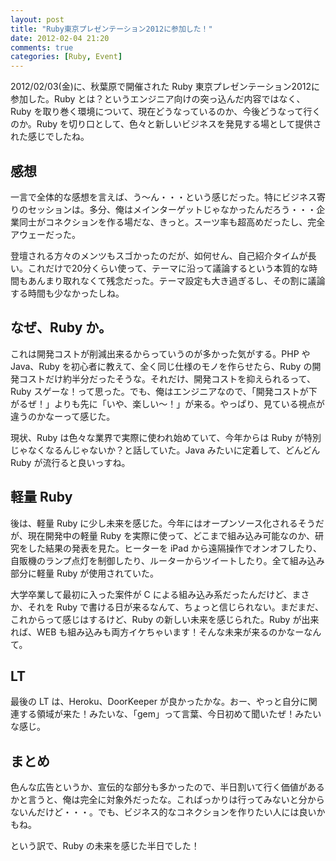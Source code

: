 ```yaml
---
layout: post
title: "Ruby東京プレゼンテーション2012に参加した！"
date: 2012-02-04 21:20
comments: true
categories: [Ruby, Event]
---
```


2012/02/03(金)に、秋葉原で開催された Ruby 東京プレゼンテーション2012に参加した。Ruby とは？というエンジニア向けの突っ込んだ内容ではなく、Ruby を取り巻く環境について、現在どうなっているのか、今後どうなって行くのか。Ruby を切り口として、色々と新しいビジネスを発見する場として提供された感じでしたね。

## 感想

一言で全体的な感想を言えば、う～ん・・・という感じだった。特にビジネス寄りのセッションは。多分、俺はメインターゲットじゃなかったんだろう・・・企業同士がコネクションを作る場だな、きっと。スーツ率も超高めだったし、完全アウェーだった。

登壇される方々のメンツもスゴかったのだが、如何せん、自己紹介タイムが長い。これだけで20分くらい使って、テーマに沿って議論するという本質的な時間もあんまり取れなくて残念だった。テーマ設定も大き過ぎるし、その割に議論する時間も少なかったしね。

<!-- more -->

## なぜ、Ruby か。

これは開発コストが削減出来るからっていうのが多かった気がする。PHP や Java、Ruby を初心者に教えて、全く同じ仕様のモノを作らせたら、Ruby の開発コストだけ約半分だったそうな。それだけ、開発コストを抑えられるって、Ruby スゲーな！って思った。でも、俺はエンジニアなので、「開発コストが下がるぜ！」よりも先に「いや、楽しい～！」が来る。やっぱり、見ている視点が違うのかなーって感じた。

現状、Ruby は色々な業界で実際に使われ始めていて、今年からは Ruby が特別じゃなくなるんじゃないか？と話していた。Java みたいに定着して、どんどん Ruby が流行ると良いっすね。

## 軽量 Ruby

後は、軽量 Ruby に少し未来を感じた。今年にはオープンソース化されるそうだが、現在開発中の軽量 Ruby を実際に使って、どこまで組み込み可能なのか、研究をした結果の発表を見た。ヒーターを iPad から遠隔操作でオンオフしたり、自販機のランプ点灯を制御したり、ルーターからツイートしたり。全て組み込み部分に軽量 Ruby が使用されていた。

大学卒業して最初に入った案件が C による組み込み系だったんだけど、まさか、それを Ruby で書ける日が来るなんて、ちょっと信じられない。まだまだ、これからって感じはするけど、Ruby の新しい未来を感じられた。Ruby が出来れば、WEB も組み込みも両方イケちゃいます！そんな未来が来るのかなーなんて。

## LT

最後の LT は、Heroku、DoorKeeper が良かったかな。おー、やっと自分に関連する領域が来た！みたいな、「gem」って言葉、今日初めて聞いたぜ！みたいな感じ。

## まとめ

色んな広告というか、宣伝的な部分も多かったので、半日割いて行く価値があるかと言うと、俺は完全に対象外だったな。こればっかりは行ってみないと分からないんだけど・・・。でも、ビジネス的なコネクションを作りたい人には良いかもね。

という訳で、Ruby の未来を感じた半日でした！

